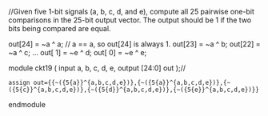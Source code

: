 //Given five 1-bit signals (a, b, c, d, and e), compute all 25 pairwise one-bit comparisons in the 25-bit output vector. The output should be 1 if the two bits being compared are equal.

out[24] = ~a ^ a;   // a == a, so out[24] is always 1.
out[23] = ~a ^ b;
out[22] = ~a ^ c;
...
out[ 1] = ~e ^ d;
out[ 0] = ~e ^ e;


module ckt19 (
    input a, b, c, d, e,
    output [24:0] out );//

    assign out={{~({5{a}}^{a,b,c,d,e})},{~({5{a}}^{a,b,c,d,e})},{~({5{c}}^{a,b,c,d,e})},{~({5{d}}^{a,b,c,d,e})},{~({5{e}}^{a,b,c,d,e})}}

endmodule